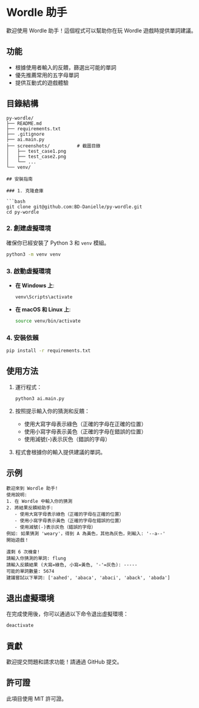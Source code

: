 # Wordle 助手

歡迎使用 Wordle 助手！這個程式可以幫助你在玩 Wordle 遊戲時提供單詞建議。

## 功能

- 根據使用者輸入的反饋，篩選出可能的單詞
- 優先推薦常用的五字母單詞
- 提供互動式的遊戲體驗

## 目錄結構

```
py-wordle/
├── README.md
├── requirements.txt
├── .gitignore
├── ai.main.py
├── screenshots/          # 截圖目錄
│   ├── test_case1.png
│   ├── test_case2.png
│   └── ...
└── venv/

## 安裝指南

### 1. 克隆倉庫

```bash
git clone git@github.com:BD-Danielle/py-wordle.git
cd py-wordle
```

### 2. 創建虛擬環境

確保你已經安裝了 Python 3 和 `venv` 模組。

```bash
python3 -m venv venv
```

### 3. 啟動虛擬環境

- **在 Windows 上**:

  ```bash
  venv\Scripts\activate
  ```

- **在 macOS 和 Linux 上**:

  ```bash
  source venv/bin/activate
  ```

### 4. 安裝依賴

```bash
pip install -r requirements.txt
```

## 使用方法

1. 運行程式：

   ```bash
   python3 ai.main.py
   ```

2. 按照提示輸入你的猜測和反饋：

   - 使用大寫字母表示綠色（正確的字母在正確的位置）
   - 使用小寫字母表示黃色（正確的字母在錯誤的位置）
   - 使用減號(-)表示灰色（錯誤的字母）

3. 程式會根據你的輸入提供建議的單詞。

## 示例

```
歡迎來到 Wordle 助手!
使用說明:
1. 在 Wordle 中輸入你的猜測
2. 將結果反饋給助手:
   - 使用大寫字母表示綠色（正確的字母在正確的位置）
   - 使用小寫字母表示黃色（正確的字母在錯誤的位置）
   - 使用減號(-)表示灰色（錯誤的字母）
例如: 如果猜測 'weary'，得到 A 為黃色，其他為灰色，則輸入: '--a--'
開始遊戲！

還剩 6 次機會!
請輸入你猜測的單詞: flung
請輸入反饋結果 (大寫=綠色, 小寫=黃色, '-'=灰色): -----
可能的單詞數量: 5674
建議嘗試以下單詞: ['aahed', 'abaca', 'abaci', 'aback', 'abada']
```

## 退出虛擬環境

在完成使用後，你可以通過以下命令退出虛擬環境：

```bash
deactivate
```

## 貢獻

歡迎提交問題和請求功能！請通過 GitHub 提交。

## 許可證

此項目使用 MIT 許可證。
